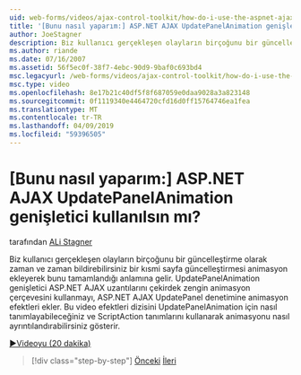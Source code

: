 ```yaml
---
uid: web-forms/videos/ajax-control-toolkit/how-do-i-use-the-aspnet-ajax-updatepanelanimation-extender
title: '[Bunu nasıl yaparım:] ASP.NET AJAX UpdatePanelAnimation genişletici kullanılsın mı? | Microsoft Docs'
author: JoeStagner
description: Biz kullanıcı gerçekleşen olayların birçoğunu bir güncelleştirme olarak zaman ve zaman bildirebilirsiniz bir kısmi sayfa güncelleştirmesi animasyon ekleyerek bunu tamamlandığı anlamına gelir. UpdatePanelAnimation genişletici bir...
ms.author: riande
ms.date: 07/16/2007
ms.assetid: 56f5ec0f-38f7-4ebc-90d9-9baf0c693bd4
msc.legacyurl: /web-forms/videos/ajax-control-toolkit/how-do-i-use-the-aspnet-ajax-updatepanelanimation-extender
msc.type: video
ms.openlocfilehash: 8e17b21c40df5f8f687059e0daa9028a3a823148
ms.sourcegitcommit: 0f1119340e4464720cfd16d0ff15764746ea1fea
ms.translationtype: MT
ms.contentlocale: tr-TR
ms.lasthandoff: 04/09/2019
ms.locfileid: "59396505"
---
```

# <a name="how-do-i-use-the-aspnet-ajax-updatepanelanimation-extender"></a>[Bunu nasıl yaparım:] ASP.NET AJAX UpdatePanelAnimation genişletici kullanılsın mı?

tarafından [ALi Stagner](https://github.com/JoeStagner)

Biz kullanıcı gerçekleşen olayların birçoğunu bir güncelleştirme olarak zaman ve zaman bildirebilirsiniz bir kısmi sayfa güncelleştirmesi animasyon ekleyerek bunu tamamlandığı anlamına gelir. UpdatePanelAnimation genişletici ASP.NET AJAX uzantılarını çekirdek zengin animasyon çerçevesini kullanmayı, ASP.NET AJAX UpdatePanel denetimine animasyon efektleri ekler. Bu video efektleri dizisini UpdatePanelAnimation için nasıl tanımlayabileceğiniz ve ScriptAction tanımlarını kullanarak animasyonu nasıl ayrıntılandırabilirsiniz gösterir.

[&#9654;Videoyu (20 dakika)](https://channel9.msdn.com/Blogs/ASP-NET-Site-Videos/how-do-i-use-the-aspnet-ajax-updatepanelanimation-extender)

> [!div class="step-by-step"]
> [Önceki](how-do-i-use-the-aspnet-ajax-slideshow-extender.md)
> [İleri](how-do-i-the-ajax-toolkit-reorder-control.md)
